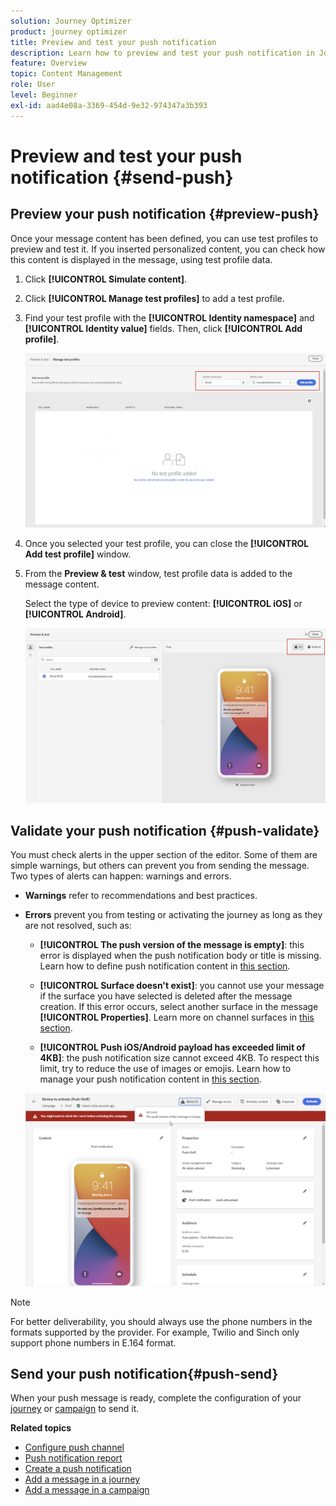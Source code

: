 ```yaml
---
solution: Journey Optimizer
product: journey optimizer
title: Preview and test your push notification
description: Learn how to preview and test your push notification in Journey Optimizer
feature: Overview
topic: Content Management
role: User
level: Beginner
exl-id: aad4e08a-3369-454d-9e32-974347a3b393
---
```

# Preview and test your push notification {#send-push}

## Preview your push notification {#preview-push}

Once your message content has been defined, you can use test profiles to preview and test it. If you inserted personalized content, you can check how this content is displayed in the message, using test profile data.

1. Click **[!UICONTROL Simulate content]**.

1. Click **[!UICONTROL Manage test profiles]** to add a test profile.

1. Find your test profile with the **[!UICONTROL Identity namespace]** and **[!UICONTROL Identity value]** fields. Then, click **[!UICONTROL Add profile]**.

    ![](assets/push_preview_1.png)

1. Once you selected your test profile, you can close the **[!UICONTROL Add test profile]** window.

1. From the **Preview & test** window, test profile data is added to the message content.

    Select the type of device to preview content: **[!UICONTROL iOS]** or **[!UICONTROL Android]**.

    ![](assets/push_preview_3.png)

## Validate your push notification {#push-validate}

You must check alerts in the upper section of the editor. Some of them are simple warnings, but others can prevent you from sending the message. Two types of alerts can happen: warnings and errors.

* **Warnings** refer to recommendations and best practices.

* **Errors** prevent you from testing or activating the journey as long as they are not resolved, such as:

    * **[!UICONTROL The push version of the message is empty]**: this error is displayed when the push notification body or title is missing. Learn how to define push notification content in [this section](create-push.md).

    * **[!UICONTROL Surface doesn't exist]**: you cannot use your message if the surface you have selected is deleted after the message creation. If this error occurs, select another surface in the message **[!UICONTROL Properties]**. Learn more on channel surfaces in [this section](../configuration/channel-surfaces.md).

    * **[!UICONTROL Push iOS/Android payload has exceeded limit of 4KB]**: the push notification size cannot exceed 4KB. To respect this limit, try to reduce the use of images or emojis. Learn how to manage your push notification content in [this section](../push/create-push.md).

    ![](assets/push_alert.png)


>[!NOTE]
>
> For better deliverability, you should always use the phone numbers in the formats supported by the provider. For example, Twilio and Sinch only support phone numbers in E.164 format.

## Send your push notification{#push-send}

When your push message is ready, complete the configuration of your [journey](../building-journeys/journey-gs.md) or [campaign](../campaigns/create-campaign.md) to send it.

**Related topics**

* [Configure push channel](push-configuration.md)
* [Push notification report](../reports/journey-global-report.md#push-global)
* [Create a push notification](create-push.md)
* [Add a message in a journey](../building-journeys/journeys-message.md)
* [Add a message in a campaign](../campaigns/create-campaign.md)

